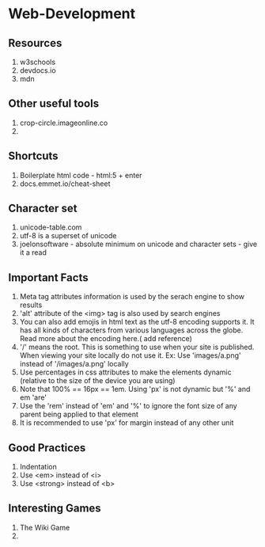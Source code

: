 # Web-Development
## Resources
1. w3schools
2. devdocs.io
3. mdn

## Other useful tools
1. crop-circle.imageonline.co
2. 

## Shortcuts
1. Boilerplate html code - html:5 + enter
2. docs.emmet.io/cheat-sheet

## Character set
1. unicode-table.com
2. utf-8 is a superset of unicode
3. joelonsoftware - absolute minimum on unicode and character sets - give it a read

## Important Facts
1. Meta tag attributes information is used by the serach engine to show results
2. 'alt' attribute of the \<img> tag is also used by search engines
3. You can also add emojis in html text as the utf-8 encoding supports it. It has all kinds of characters from various languages across the globe. Read more about the encoding here.( add reference)
4. '/' means the root. This is something to use when your site is published. When viewing your site locally do not use it. Ex: Use 'images/a.png' instead of '/images/a.png' locally
5. Use percentages in css attributes to make the elements dynamic (relative to the size of the device you are using)
6. Note that 100% == 16px == 1em. Using 'px' is not dynamic but '%' and em 'are' 
7. Use the 'rem' instead of 'em' and '%' to ignore the font size of any parent being applied to that element
8. It is recommended to use 'px' for margin instead of any other unit

## Good Practices
1. Indentation
2. Use \<em> instead of \<i>
3. Use \<strong> instead of \<b>

## Interesting Games
1. The Wiki Game
2. 
